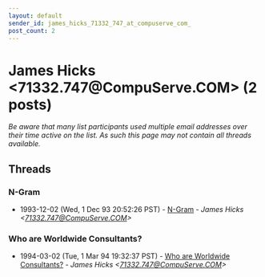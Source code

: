 ```yaml
---
layout: default
sender_id: james_hicks_71332_747_at_compuserve_com_
post_count: 2
---
```


# James Hicks <71332.747<span>@</span>CompuServe.COM> (2 posts)

_Be aware that many list participants used multiple email addresses over their time active on the list. As such this page may not contain all threads available._

## Threads

### N-Gram
+ 1993-12-02 (Wed, 1 Dec 93 20:52:26 PST) - [N-Gram](/archive/1993/12/e1804184c105b54232b7a6eef8c860c081aab60d0e3f88ffe6d99cfe808a3ff3) - _James Hicks \<71332.747@CompuServe.COM\>_

### Who are Worldwide Consultants?
+ 1994-03-02 (Tue, 1 Mar 94 19:32:37 PST) - [Who are Worldwide Consultants?](/archive/1994/03/7536a327f539b20c8a605938f66024340ca5e76429a329ab00dbc76d048813d3) - _James Hicks \<71332.747@CompuServe.COM\>_

